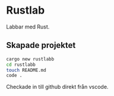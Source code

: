 # Rustlab

Labbar med Rust.

## Skapade projektet

```bash
cargo new rustlabb
cd rustlabb
touch README.md
code .
```

Checkade in till github direkt från vscode.

